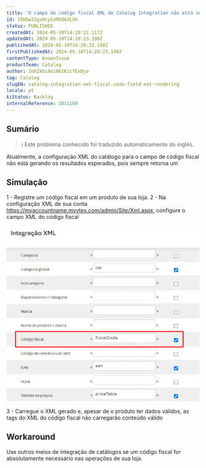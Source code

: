 ```yaml
---
title: 'O campo de código fiscal XML do Catalog Integration não está sendo renderizado'
id: 19Ubw33gsHcyIeMUQA3LGh
status: PUBLISHED
createdAt: 2024-05-10T14:28:22.117Z
updatedAt: 2024-05-10T14:28:23.190Z
publishedAt: 2024-05-10T14:28:23.190Z
firstPublishedAt: 2024-05-10T14:28:23.190Z
contentType: knownIssue
productTeam: Catalog
author: 2mXZkbi0oi061KicTExNjo
tag: Catalog
slugEN: catalog-integration-xml-fiscal-code-field-not-rendering
locale: pt
kiStatus: Backlog
internalReference: 1031109
---
```


## Sumário

>ℹ️ Este problema conhecido foi traduzido automaticamente do inglês.


Atualmente, a configuração XML do catálogo para o campo de código fiscal não está gerando os resultados esperados, pois sempre retorna um <![CDATA[]]>

## Simulação


1 - Registre um código fiscal em um produto de sua loja.
2 - Na configuração XML de sua conta https://myaccountname.myvtex.com/admin/Site/Xml.aspx, configure o campo XML do código fiscal

 ![](https://raw.githubusercontent.com/vtexdocs/help-center-content/refs/heads/main/docs/pt/known-issues/Catalog/o-campo-de-codigo-fiscal-xml-do-catalog-integration-nao-esta-sendo-renderizado_1.png)

3 - Carregue o XML gerado e, apesar de o produto ter dados válidos, as tags do XML do código fiscal não carregarão conteúdo válido

## Workaround


Use outros meios de integração de catálogos se um código fiscal for absolutamente necessário nas operações de sua loja.





